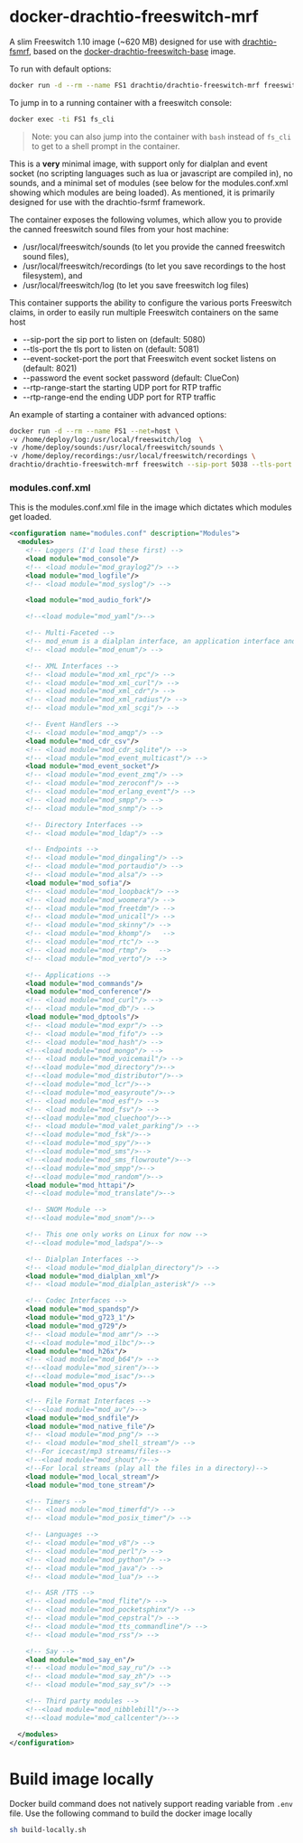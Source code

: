 # docker-drachtio-freeswitch-mrf

A slim Freeswitch 1.10 image (~620 MB) designed for use with [drachtio-fsmrf](http://davehorton.github.io/drachtio-fsmrf/), based on the [docker-drachtio-freeswitch-base](https://hub.docker.com/r/drachtio/drachtio-freeswitch-base/) image.

To run with default options:
```bash
docker run -d --rm --name FS1 drachtio/drachtio-freeswitch-mrf freeswitch 
```
To jump in to a running container with a freeswitch console:
```bash
docker exec -ti FS1 fs_cli
```
> Note: you can also jump into the container with `bash` instead of `fs_cli` to get to a shell prompt in the container.

This is a **very** minimal image, with support only for dialplan and event socket (no scripting languages such as lua or javascript are compiled in), no sounds, and a minimal set of modules (see below for the modules.conf.xml showing which modules are being loaded).  As mentioned, it is primarily designed for use with the drachtio-fsrmf framework.

The container exposes the following volumes, which allow you to provide the canned freeswitch sound files from your host machine:
- /usr/local/freeswitch/sounds (to let you provide the canned freeswitch sound files),
- /usr/local/freeswitch/recordings (to let you save recordings to the host filesystem), and
- /usr/local/freeswitch/log (to let you save freeswitch log files)

This container supports the ability to configure the various ports Freeswitch claims, in order to easily run multiple Freeswitch containers on the same host
* --sip-port the sip port to listen on (default: 5080)
* --tls-port the tls port to listen on (default: 5081)
* --event-socket-port the port that Freeswitch event socket listens on (default: 8021)
* --password the event socket password (default: ClueCon)
* --rtp-range-start the starting UDP port for RTP traffic
* --rtp-range-end the ending UDP port for RTP traffic

An example of starting a container with advanced options:
```bash
docker run -d --rm --name FS1 --net=host \
-v /home/deploy/log:/usr/local/freeswitch/log  \
-v /home/deploy/sounds:/usr/local/freeswitch/sounds \
-v /home/deploy/recordings:/usr/local/freeswitch/recordings \
drachtio/drachtio-freeswitch-mrf freeswitch --sip-port 5038 --tls-port 5039 --rtp-range-start 20000 --rtp-range-end 21000
```


### modules.conf.xml
This is the modules.conf.xml file in the image which dictates which modules get loaded.
```xml
<configuration name="modules.conf" description="Modules">
  <modules>
    <!-- Loggers (I'd load these first) -->
    <load module="mod_console"/>
    <!-- <load module="mod_graylog2"/> -->
    <load module="mod_logfile"/>
    <!-- <load module="mod_syslog"/> -->

    <load module="mod_audio_fork"/>

    <!--<load module="mod_yaml"/>-->

    <!-- Multi-Faceted -->
    <!-- mod_enum is a dialplan interface, an application interface and an api command interface -->
    <!-- <load module="mod_enum"/> -->

    <!-- XML Interfaces -->
    <!-- <load module="mod_xml_rpc"/> -->
    <!-- <load module="mod_xml_curl"/> -->
    <!-- <load module="mod_xml_cdr"/> -->
    <!-- <load module="mod_xml_radius"/> -->
    <!-- <load module="mod_xml_scgi"/> -->

    <!-- Event Handlers -->
    <!-- <load module="mod_amqp"/> -->
    <load module="mod_cdr_csv"/>
    <!-- <load module="mod_cdr_sqlite"/> -->
    <!-- <load module="mod_event_multicast"/> -->
    <load module="mod_event_socket"/>
    <!-- <load module="mod_event_zmq"/> -->
    <!-- <load module="mod_zeroconf"/> -->
    <!-- <load module="mod_erlang_event"/> -->
    <!-- <load module="mod_smpp"/> -->
    <!-- <load module="mod_snmp"/> -->

    <!-- Directory Interfaces -->
    <!-- <load module="mod_ldap"/> -->

    <!-- Endpoints -->
    <!-- <load module="mod_dingaling"/> -->
    <!-- <load module="mod_portaudio"/> -->
    <!-- <load module="mod_alsa"/> -->
    <load module="mod_sofia"/>
    <!-- <load module="mod_loopback"/> -->
    <!-- <load module="mod_woomera"/> -->
    <!-- <load module="mod_freetdm"/> -->
    <!-- <load module="mod_unicall"/> -->
    <!-- <load module="mod_skinny"/> -->
    <!-- <load module="mod_khomp"/>   -->
    <!-- <load module="mod_rtc"/> -->
    <!-- <load module="mod_rtmp"/>   -->
    <!-- <load module="mod_verto"/> -->

    <!-- Applications -->
    <load module="mod_commands"/>
    <load module="mod_conference"/>
    <!-- <load module="mod_curl"/> -->
    <!-- <load module="mod_db"/> -->
    <load module="mod_dptools"/>
    <!-- <load module="mod_expr"/> -->
    <!-- <load module="mod_fifo"/> -->
    <!-- <load module="mod_hash"/> -->
    <!--<load module="mod_mongo"/> -->
    <!-- <load module="mod_voicemail"/> -->
    <!--<load module="mod_directory"/>-->
    <!--<load module="mod_distributor"/>-->
    <!--<load module="mod_lcr"/>-->
    <!--<load module="mod_easyroute"/>-->
    <!-- <load module="mod_esf"/> -->
    <!-- <load module="mod_fsv"/> -->
    <!--<load module="mod_cluechoo"/>-->
    <!-- <load module="mod_valet_parking"/> -->
    <!--<load module="mod_fsk"/>-->
    <!--<load module="mod_spy"/>-->
    <!--<load module="mod_sms"/>-->
    <!--<load module="mod_sms_flowroute"/>-->
    <!--<load module="mod_smpp"/>-->
    <!--<load module="mod_random"/>-->
    <load module="mod_httapi"/>
    <!--<load module="mod_translate"/>-->

    <!-- SNOM Module -->
    <!--<load module="mod_snom"/>-->

    <!-- This one only works on Linux for now -->
    <!--<load module="mod_ladspa"/>-->

    <!-- Dialplan Interfaces -->
    <!-- <load module="mod_dialplan_directory"/> -->
    <load module="mod_dialplan_xml"/>
    <!-- <load module="mod_dialplan_asterisk"/> -->

    <!-- Codec Interfaces -->
    <load module="mod_spandsp"/>
    <load module="mod_g723_1"/>
    <load module="mod_g729"/>
    <!-- <load module="mod_amr"/> -->
    <!--<load module="mod_ilbc"/>-->
    <load module="mod_h26x"/>
    <!-- <load module="mod_b64"/> -->
    <!--<load module="mod_siren"/>-->
    <!--<load module="mod_isac"/>-->
    <load module="mod_opus"/>

    <!-- File Format Interfaces -->
    <!--<load module="mod_av"/>-->
    <load module="mod_sndfile"/>
    <load module="mod_native_file"/>
    <!-- <load module="mod_png"/> -->
    <!-- <load module="mod_shell_stream"/> -->
    <!--For icecast/mp3 streams/files-->
    <!--<load module="mod_shout"/>-->
    <!--For local streams (play all the files in a directory)-->
    <load module="mod_local_stream"/>
    <load module="mod_tone_stream"/>

    <!-- Timers -->
    <!-- <load module="mod_timerfd"/> -->
    <!-- <load module="mod_posix_timer"/> -->

    <!-- Languages -->
    <!-- <load module="mod_v8"/> -->
    <!-- <load module="mod_perl"/> -->
    <!-- <load module="mod_python"/> -->
    <!-- <load module="mod_java"/> -->
    <!-- <load module="mod_lua"/> -->

    <!-- ASR /TTS -->
    <!-- <load module="mod_flite"/> -->
    <!-- <load module="mod_pocketsphinx"/> -->
    <!-- <load module="mod_cepstral"/> -->
    <!-- <load module="mod_tts_commandline"/> -->
    <!-- <load module="mod_rss"/> -->

    <!-- Say -->
    <load module="mod_say_en"/>
    <!-- <load module="mod_say_ru"/> -->
    <!-- <load module="mod_say_zh"/> -->
    <!-- <load module="mod_say_sv"/> -->

    <!-- Third party modules -->
    <!--<load module="mod_nibblebill"/>-->
    <!--<load module="mod_callcenter"/>-->

  </modules>
</configuration>
```

# Build image locally

Docker build command does not natively support reading variable from `.env` file. Use the following command to build the docker image locally

```bash
sh build-locally.sh
```
